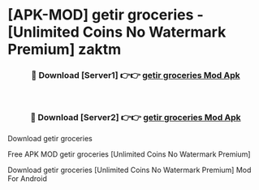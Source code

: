 # [APK-MOD] getir  groceries - [Unlimited Coins No Watermark Premium] zaktm



<div align="center">
<h3>🔴 Download [Server1] 👉👉 <a href="https://momento.my/?title=getir__groceries">getir  groceries Mod Apk</a></h3><br>

<h3>🔴 Download [Server2] 👉👉 <a href="https://momento.my/?title=getir__groceries">getir  groceries Mod Apk</a></h3>
</div>



Download getir  groceries 

Free APK MOD getir  groceries [Unlimited Coins No Watermark Premium]

Download getir  groceries [Unlimited Coins No Watermark Premium] Mod For Android
